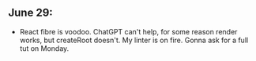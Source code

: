 ## June 29:

- React fibre is voodoo. ChatGPT can't help, for some reason render works, but createRoot doesn't. My linter is on fire. Gonna ask for a full tut on Monday.
